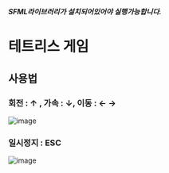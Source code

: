 ***SFML라이브러리가 설치되어있어야 실행가능합니다.***

 # 테트리스 게임

 ## 사용법

 ### 회전 : ↑ , 가속 : ↓, 이동 : ← →

 ![image](https://user-images.githubusercontent.com/60818059/104114068-95702100-5343-11eb-9c03-ebaac2b535be.png)

 ### 일시정지 : ESC
 
 ![image](https://user-images.githubusercontent.com/60818059/104114093-c18ba200-5343-11eb-8a24-fd58d07b25c4.png)




